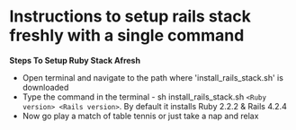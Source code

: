 Instructions to setup rails stack freshly with a single command
==============================================================


**Steps To Setup Ruby Stack Afresh**

- Open terminal and navigate to the path where 'install_rails_stack.sh' is downloaded
- Type the command in the terminal - sh install_rails_stack.sh `<Ruby version> <Rails version>`. By default it installs Ruby 2.2.2 & Rails 4.2.4
- Now go play a match of table tennis or just take a nap and relax

